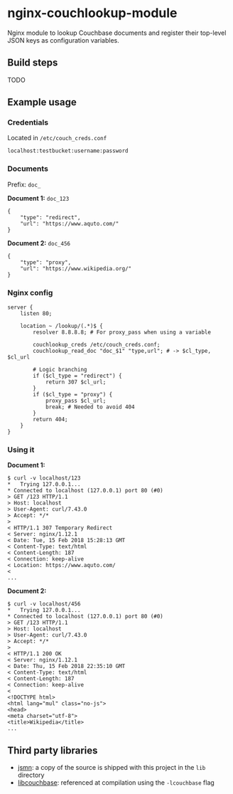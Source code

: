 nginx-couchlookup-module
========================

Nginx module to lookup Couchbase documents and register their top-level JSON keys as configuration variables.

Build steps
-----------

TODO

Example usage
-------------

### Credentials

Located in `/etc/couch_creds.conf`

```
localhost:testbucket:username:password
```

### Documents

Prefix: `doc_`

**Document 1:** `doc_123`

```
{
    "type": "redirect",
    "url": "https://www.aquto.com/"
}
```

**Document 2:** `doc_456`

```
{
    "type": "proxy",
    "url": "https://www.wikipedia.org/"
}
```

### Nginx config

```
server {
    listen 80;

    location ~ /lookup/(.*)$ {
        resolver 8.8.8.8; # For proxy_pass when using a variable

        couchlookup_creds /etc/couch_creds.conf;
        couchlookup_read_doc "doc_$1" "type,url"; # -> $cl_type, $cl_url

        # Logic branching
        if ($cl_type = "redirect") {
            return 307 $cl_url;
        }
        if ($cl_type = "proxy") {
            proxy_pass $cl_url;
            break; # Needed to avoid 404
        }
        return 404;
    }
}
```

### Using it

**Document 1:**

```
$ curl -v localhost/123
*   Trying 127.0.0.1...
* Connected to localhost (127.0.0.1) port 80 (#0)
> GET /123 HTTP/1.1
> Host: localhost
> User-Agent: curl/7.43.0
> Accept: */*
>
< HTTP/1.1 307 Temporary Redirect
< Server: nginx/1.12.1
< Date: Tue, 15 Feb 2018 15:28:13 GMT
< Content-Type: text/html
< Content-Length: 187
< Connection: keep-alive
< Location: https://www.aquto.com/
<
...
```

**Document 2:**

```
$ curl -v localhost/456
*   Trying 127.0.0.1...
* Connected to localhost (127.0.0.1) port 80 (#0)
> GET /123 HTTP/1.1
> Host: localhost
> User-Agent: curl/7.43.0
> Accept: */*
>
< HTTP/1.1 200 OK
< Server: nginx/1.12.1
< Date: Thu, 15 Feb 2018 22:35:10 GMT
< Content-Type: text/html
< Content-Length: 187
< Connection: keep-alive
<
<!DOCTYPE html>
<html lang="mul" class="no-js">
<head>
<meta charset="utf-8">
<title>Wikipedia</title>
...
```

Third party libraries
---------------------

* [jsmn](https://github.com/zserge/jsmn): a copy of the source is shipped with this project in the `lib` directory
* [libcouchbase](https://github.com/couchbase/libcouchbase): referenced at compilation using the `-lcouchbase` flag
